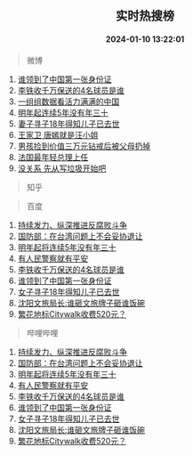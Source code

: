 <div align="center"><h2>实时热搜榜</h2><h4>2024-01-10 13:22:01</h4></div>

> 微博  

1. [谁领到了中国第一张身份证](https://s.weibo.com/weibo?q=%23%E8%B0%81%E9%A2%86%E5%88%B0%E4%BA%86%E4%B8%AD%E5%9B%BD%E7%AC%AC%E4%B8%80%E5%BC%A0%E8%BA%AB%E4%BB%BD%E8%AF%81%23&t=31&band_rank=1&Refer=top)<br />
2. [李铁收千万保送的4名球员是谁](https://s.weibo.com/weibo?q=%23%E6%9D%8E%E9%93%81%E6%94%B6%E5%8D%83%E4%B8%87%E4%BF%9D%E9%80%81%E7%9A%844%E5%90%8D%E7%90%83%E5%91%98%E6%98%AF%E8%B0%81%23&t=31&band_rank=2&Refer=top)<br />
3. [一组组数据看活力满满的中国](https://s.weibo.com/weibo?q=%23%E4%B8%80%E7%BB%84%E7%BB%84%E6%95%B0%E6%8D%AE%E7%9C%8B%E6%B4%BB%E5%8A%9B%E6%BB%A1%E6%BB%A1%E7%9A%84%E4%B8%AD%E5%9B%BD%23&t=31&band_rank=3&Refer=top)<br />
4. [明年起连续5年没有年三十](https://s.weibo.com/weibo?q=%23%E6%98%8E%E5%B9%B4%E8%B5%B7%E8%BF%9E%E7%BB%AD5%E5%B9%B4%E6%B2%A1%E6%9C%89%E5%B9%B4%E4%B8%89%E5%8D%81%23&t=31&band_rank=4&Refer=top)<br />
5. [妻子寻子18年得知儿子已去世](https://s.weibo.com/weibo?q=%23%E5%A6%BB%E5%AD%90%E5%AF%BB%E5%AD%9018%E5%B9%B4%E5%BE%97%E7%9F%A5%E5%84%BF%E5%AD%90%E5%B7%B2%E5%8E%BB%E4%B8%96%23&t=31&band_rank=5&Refer=top)<br />
6. [王家卫 唐嫣就是汪小姐](https://s.weibo.com/weibo?q=%E7%8E%8B%E5%AE%B6%E5%8D%AB%20%E5%94%90%E5%AB%A3%E5%B0%B1%E6%98%AF%E6%B1%AA%E5%B0%8F%E5%A7%90&t=31&band_rank=6&Refer=top)<br />
7. [男孩捡到价值三万元钻戒后被父母扔掉](https://s.weibo.com/weibo?q=%23%E7%94%B7%E5%AD%A9%E6%8D%A1%E5%88%B0%E4%BB%B7%E5%80%BC%E4%B8%89%E4%B8%87%E5%85%83%E9%92%BB%E6%88%92%E5%90%8E%E8%A2%AB%E7%88%B6%E6%AF%8D%E6%89%94%E6%8E%89%23&t=31&band_rank=7&Refer=top)<br />
8. [法国最年轻总理上任](https://s.weibo.com/weibo?q=%23%E6%B3%95%E5%9B%BD%E6%9C%80%E5%B9%B4%E8%BD%BB%E6%80%BB%E7%90%86%E4%B8%8A%E4%BB%BB%23&t=31&band_rank=8&Refer=top)<br />
9. [没关系 先从写垃圾开始吧](https://s.weibo.com/weibo?q=%E6%B2%A1%E5%85%B3%E7%B3%BB%20%E5%85%88%E4%BB%8E%E5%86%99%E5%9E%83%E5%9C%BE%E5%BC%80%E5%A7%8B%E5%90%A7&t=31&band_rank=9&Refer=top)<br />

> 知乎  


> 百度  

1. [持续发力、纵深推进反腐败斗争](https://www.baidu.com/s?wd=%E6%8C%81%E7%BB%AD%E5%8F%91%E5%8A%9B%E3%80%81%E7%BA%B5%E6%B7%B1%E6%8E%A8%E8%BF%9B%E5%8F%8D%E8%85%90%E8%B4%A5%E6%96%97%E4%BA%89&sa=fyb_news&rsv_dl=fyb_news)<br />
2. [国防部：在台湾问题上不会妥协退让](https://www.baidu.com/s?wd=%E5%9B%BD%E9%98%B2%E9%83%A8%EF%BC%9A%E5%9C%A8%E5%8F%B0%E6%B9%BE%E9%97%AE%E9%A2%98%E4%B8%8A%E4%B8%8D%E4%BC%9A%E5%A6%A5%E5%8D%8F%E9%80%80%E8%AE%A9&sa=fyb_news&rsv_dl=fyb_news)<br />
3. [明年起将连续5年没有年三十](https://www.baidu.com/s?wd=%E6%98%8E%E5%B9%B4%E8%B5%B7%E5%B0%86%E8%BF%9E%E7%BB%AD5%E5%B9%B4%E6%B2%A1%E6%9C%89%E5%B9%B4%E4%B8%89%E5%8D%81&sa=fyb_news&rsv_dl=fyb_news)<br />
4. [有人民警察就有平安](https://www.baidu.com/s?wd=%E6%9C%89%E4%BA%BA%E6%B0%91%E8%AD%A6%E5%AF%9F%E5%B0%B1%E6%9C%89%E5%B9%B3%E5%AE%89&sa=fyb_news&rsv_dl=fyb_news)<br />
5. [李铁收千万保送的4名球员是谁](https://www.baidu.com/s?wd=%E6%9D%8E%E9%93%81%E6%94%B6%E5%8D%83%E4%B8%87%E4%BF%9D%E9%80%81%E7%9A%844%E5%90%8D%E7%90%83%E5%91%98%E6%98%AF%E8%B0%81&sa=fyb_news&rsv_dl=fyb_news)<br />
6. [谁领到了中国第一张身份证](https://www.baidu.com/s?wd=%E8%B0%81%E9%A2%86%E5%88%B0%E4%BA%86%E4%B8%AD%E5%9B%BD%E7%AC%AC%E4%B8%80%E5%BC%A0%E8%BA%AB%E4%BB%BD%E8%AF%81&sa=fyb_news&rsv_dl=fyb_news)<br />
7. [女子寻子18年得知儿子已去世](https://www.baidu.com/s?wd=%E5%A5%B3%E5%AD%90%E5%AF%BB%E5%AD%9018%E5%B9%B4%E5%BE%97%E7%9F%A5%E5%84%BF%E5%AD%90%E5%B7%B2%E5%8E%BB%E4%B8%96&sa=fyb_news&rsv_dl=fyb_news)<br />
8. [沈阳文旅局长:谁砸文旅牌子砸谁饭碗](https://www.baidu.com/s?wd=%E6%B2%88%E9%98%B3%E6%96%87%E6%97%85%E5%B1%80%E9%95%BF%3A%E8%B0%81%E7%A0%B8%E6%96%87%E6%97%85%E7%89%8C%E5%AD%90%E7%A0%B8%E8%B0%81%E9%A5%AD%E7%A2%97&sa=fyb_news&rsv_dl=fyb_news)<br />
9. [繁花地标Citywalk收费520元？](https://www.baidu.com/s?wd=%E7%B9%81%E8%8A%B1%E5%9C%B0%E6%A0%87Citywalk%E6%94%B6%E8%B4%B9520%E5%85%83%EF%BC%9F&sa=fyb_news&rsv_dl=fyb_news)<br />

> 哔哩哔哩  

1. [持续发力、纵深推进反腐败斗争](https://www.baidu.com/s?wd=%E6%8C%81%E7%BB%AD%E5%8F%91%E5%8A%9B%E3%80%81%E7%BA%B5%E6%B7%B1%E6%8E%A8%E8%BF%9B%E5%8F%8D%E8%85%90%E8%B4%A5%E6%96%97%E4%BA%89&sa=fyb_news&rsv_dl=fyb_news)<br />
2. [国防部：在台湾问题上不会妥协退让](https://www.baidu.com/s?wd=%E5%9B%BD%E9%98%B2%E9%83%A8%EF%BC%9A%E5%9C%A8%E5%8F%B0%E6%B9%BE%E9%97%AE%E9%A2%98%E4%B8%8A%E4%B8%8D%E4%BC%9A%E5%A6%A5%E5%8D%8F%E9%80%80%E8%AE%A9&sa=fyb_news&rsv_dl=fyb_news)<br />
3. [明年起将连续5年没有年三十](https://www.baidu.com/s?wd=%E6%98%8E%E5%B9%B4%E8%B5%B7%E5%B0%86%E8%BF%9E%E7%BB%AD5%E5%B9%B4%E6%B2%A1%E6%9C%89%E5%B9%B4%E4%B8%89%E5%8D%81&sa=fyb_news&rsv_dl=fyb_news)<br />
4. [有人民警察就有平安](https://www.baidu.com/s?wd=%E6%9C%89%E4%BA%BA%E6%B0%91%E8%AD%A6%E5%AF%9F%E5%B0%B1%E6%9C%89%E5%B9%B3%E5%AE%89&sa=fyb_news&rsv_dl=fyb_news)<br />
5. [李铁收千万保送的4名球员是谁](https://www.baidu.com/s?wd=%E6%9D%8E%E9%93%81%E6%94%B6%E5%8D%83%E4%B8%87%E4%BF%9D%E9%80%81%E7%9A%844%E5%90%8D%E7%90%83%E5%91%98%E6%98%AF%E8%B0%81&sa=fyb_news&rsv_dl=fyb_news)<br />
6. [谁领到了中国第一张身份证](https://www.baidu.com/s?wd=%E8%B0%81%E9%A2%86%E5%88%B0%E4%BA%86%E4%B8%AD%E5%9B%BD%E7%AC%AC%E4%B8%80%E5%BC%A0%E8%BA%AB%E4%BB%BD%E8%AF%81&sa=fyb_news&rsv_dl=fyb_news)<br />
7. [女子寻子18年得知儿子已去世](https://www.baidu.com/s?wd=%E5%A5%B3%E5%AD%90%E5%AF%BB%E5%AD%9018%E5%B9%B4%E5%BE%97%E7%9F%A5%E5%84%BF%E5%AD%90%E5%B7%B2%E5%8E%BB%E4%B8%96&sa=fyb_news&rsv_dl=fyb_news)<br />
8. [沈阳文旅局长:谁砸文旅牌子砸谁饭碗](https://www.baidu.com/s?wd=%E6%B2%88%E9%98%B3%E6%96%87%E6%97%85%E5%B1%80%E9%95%BF%3A%E8%B0%81%E7%A0%B8%E6%96%87%E6%97%85%E7%89%8C%E5%AD%90%E7%A0%B8%E8%B0%81%E9%A5%AD%E7%A2%97&sa=fyb_news&rsv_dl=fyb_news)<br />
9. [繁花地标Citywalk收费520元？](https://www.baidu.com/s?wd=%E7%B9%81%E8%8A%B1%E5%9C%B0%E6%A0%87Citywalk%E6%94%B6%E8%B4%B9520%E5%85%83%EF%BC%9F&sa=fyb_news&rsv_dl=fyb_news)<br />
